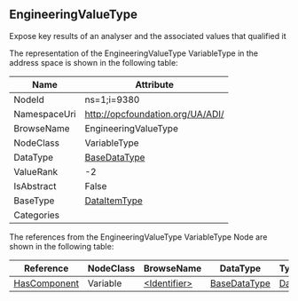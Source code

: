 <!-- objecttype -->
## EngineeringValueType
Expose key results of an analyser and the associated values that qualified it  
<!-- end of text -->
The representation of the EngineeringValueType VariableType in the address space is shown in the following table:  

|Name|Attribute|
|---|---|
|NodeId|ns=1;i=9380|
|NamespaceUri|http://opcfoundation.org/UA/ADI/|
|BrowseName|EngineeringValueType|
|NodeClass|VariableType|
|DataType|[BaseDataType](../../../Core/Part3/DataTypes/BaseDataType/readme.md)|
|ValueRank|-2|
|IsAbstract|False|
|BaseType|[DataItemType](../../../Core/Part8/VariableTypes/DataItemType/readme.md)|
|Categories||

The references from the EngineeringValueType VariableType Node are shown in the following table:  

|Reference|NodeClass|BrowseName|DataType|TypeDefinition|ModellingRule|
|---|---|---|---|---|---|
|[HasComponent](../../../Core/Part3/ReferenceTypes/HasComponent/readme.md)|Variable|[&lt;Identifier&gt;](#&lt;Identifier&gt;)|[BaseDataType](../../../Core/Part3/DataTypes/BaseDataType/readme.md)|[DataItemType](../../../Core/Part8/VariableTypes/DataItemType/readme.md)|[OptionalPlaceholder](../../../Core/Objects/OptionalPlaceholder/readme.md)|


